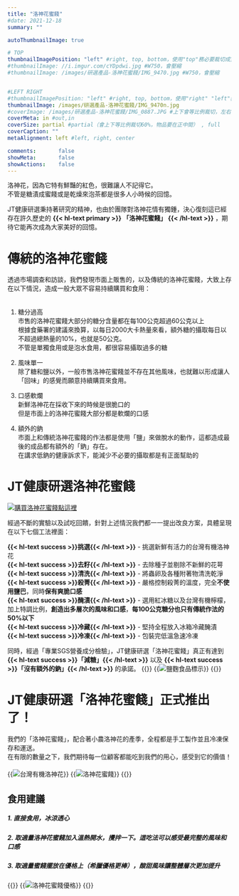 ```yaml
---
title: "洛神花蜜餞"
#date: 2021-12-18
summary: ""

autoThumbnailImage: true

# TOP
thumbnailImagePosition: "left" #right, top, bottom，使用"top"務必要裁切成寬度750，這樣才會正確顯示，其他用原尺寸即可
#thumbnailImage: //i.imgur.com/cYDpdwi.jpg #W750，會壓縮
#thumbnailImage: /images/研選產品-洛神花蜜餞/IMG_9470.jpg #W750，會壓縮


#LEFT RIGHT
#thumbnailImagePosition: "left" #right, top, bottom，使用"right" "left"務必要裁切成接近正方形，這樣才會正確顯示
thumbnailImage: /images/研選產品-洛神花蜜餞/IMG_9470n.jpg
#coverImage: /images/研選產品-洛神花蜜餞/IMG_0887.JPG #上下會等比例裁切，左右不變
coverMeta: in #out,in
coverSize: partial #partial（會上下等比例裁切60%，物品要在正中間） , full
coverCaption: ""
metaAlignment: left #left, right, center

comments:       false
showMeta:       false
showActions:    false
---
```

洛神花，因為它特有鮮豔的紅色，很難讓人不記得它。\
不管是糖漬成蜜餞或是乾燥來泡茶都是很多人小時候的回憶。
<!--more-->
JT健康研選秉持著研究的精神，也由於團隊對洛神花情有獨鍾，決心復刻這已經存在許久歷史的
**{{< hl-text primary >}}
「洛神花蜜餞」
{{< /hl-text >}}**
，期待它能再次成為大家美好的回憶。


# 傳統的洛神花蜜餞
透過市場調查和訪談，我們發現市面上販售的，以及傳統的洛神花蜜餞，大致上存在以下情況，造成一般大眾不容易持續購買和食用：
######
1. 糖分過高\
   市售的洛神花蜜餞大部分的糖分含量都在每100公克超過60公克以上\
   根據食藥署的建議來換算，以每日2000大卡熱量來看，額外糖的攝取每日以不超過總熱量的10%，也就是50公克。\
   不管是單獨食用或是泡水食用，都很容易攝取過多的糖
   
2. 風味單一\
   除了糖和鹽以外，一般市售洛神花蜜餞並不存在其他風味，也就難以形成讓人「回味」的感覺而願意持續購買來食用。
   
3. 口感軟爛\
   新鮮洛神花在採收下來的時候是很脆口的\
   但是市面上的洛神花蜜餞大部分都是軟爛的口感
   
4. 額外的鈉\
   市面上和傳統洛神花蜜餞的作法都是使用「鹽」來做脫水的動作，這都造成最後的成品都有額外的「鈉」存在。\
   在講求低鈉的健康訴求下，能減少不必要的攝取都是有正面幫助的

# JT健康研選洛神花蜜餞
[![](/images/JT健康研選-購買點我1.png "購買洛神花蜜餞點這裡")](https://haofresh.fami.life/000520/index.php?action=product_detail&prod_no=P0052000012319)

經過不斷的實驗以及試吃回饋，針對上述情況我們都一一提出改良方案，具體呈現在以下七個工法裡面：

**{{< hl-text success >}}挑選{{< /hl-text >}}** - 挑選新鮮有活力的台灣有機洛神花\
**{{< hl-text success >}}去籽{{< /hl-text >}}** - 去除種子並剔除不新鮮的花萼\
**{{< hl-text success >}}清洗{{< /hl-text >}}** - 將蟲卵及各種附著物清洗乾淨\
**{{< hl-text success >}}殺菁{{< /hl-text >}}** - 嚴格控制殺菁的溫度，完全**不使用鹽巴**，同時**保有爽脆口感**\
**{{< hl-text success >}}醃漬{{< /hl-text >}}** - 選用紅冰糖以及台灣有機檸檬，加上特調比例，**創造出多層次的風味和口感**，**每100公克糖分也只有傳統作法的50%以下**\
**{{< hl-text success >}}冷藏{{< /hl-text >}}** - 堅持全程放入冰箱冷藏醃漬\
**{{< hl-text success >}}冷凍{{< /hl-text >}}** - 包裝完低溫急速冷凍

同時，經過「專業SGS營養成分檢驗」，JT健康研選「洛神花蜜餞」真正有達到
**{{< hl-text success >}}「減糖」{{< /hl-text >}}**
以及
**{{< hl-text success >}}「沒有額外的鈉」{{< /hl-text >}}**
的承諾。
{{<image classes="clear">}}
{{<image classes="left nocaption fancybox fig-100" thumbnail-width="60%" thumbnail-height="60%" src="/images/食品標示/洛神花蜜餞食品標示.jpg" title="鹽麴食品標示" >}}
{{<image classes="clear">}}

# JT健康研選「洛神花蜜餞」正式推出了！
我們的「洛神花蜜餞」，配合著小農洛神花的產季，全程都是手工製作並且冷凍保存和運送。\
在有限的數量之下，我們期待每一位顧客都能吃到我們的用心，感受到它的價值！
####
{{<image classes="fancybox fig-50" thumbnail-width="95%" thumbnail-height="95%" src="/images/研選產品-洛神花蜜餞/IMG_0887.jpg" title="台灣有機洛神花" >}}
{{<image classes="fancybox fig-50" thumbnail-width="95%" thumbnail-height="95%" src="/images/研選產品-洛神花蜜餞/IMG_1065.jpg" title="洛神花蜜餞" >}}
{{<image classes="clear">}}

## 食用建議
##### 1. 直接食用，冰涼透心
##### 2. 取適量洛神花蜜餞加入溫熱開水，攪拌一下。這吃法可以感受最完整的風味和口感
##### 3. 取適量蜜餞擺放在優格上（希臘優格更棒），酸甜風味讓整體層次更加提升
{{<image classes="clear">}}
{{<image classes="fancybox fig-100" thumbnail-width="60%" thumbnail-height="60%" src="/images/研選產品-洛神花蜜餞/IMG_9978.jpg" title="洛神花蜜餞優格" >}}
{{<image classes="clear">}}